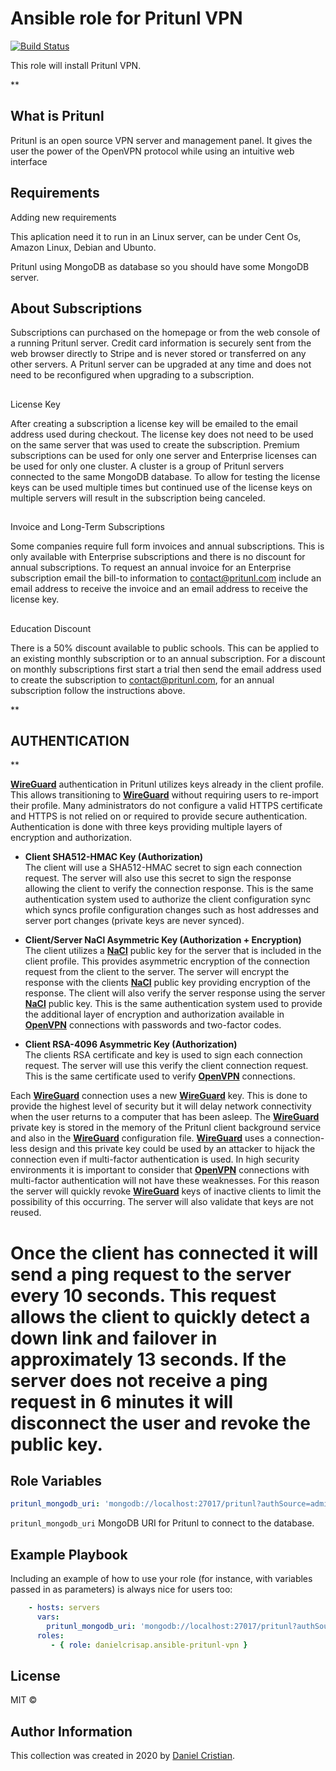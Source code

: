 Ansible role for Pritunl VPN
=========

[![Build Status](https://travis-ci.com/danielcrisap/ansible-pritunl-vpn.svg?branch=master)](https://travis-ci.com/danielcrisap/ansible-pritunl-vpn)

This role will install Pritunl VPN.

**

## What is Pritunl

Pritunl is an open source VPN server and management panel. It gives the user the power of the OpenVPN protocol while using an intuitive web interface


Requirements
------------
Adding new requirements

This aplication need it to run in an Linux server, can be  under Cent Os, Amazon Linux, Debian and Ubunto.

Pritunl using MongoDB as database so you should have some MongoDB server.


## **About Subscriptions**

Subscriptions can purchased on the homepage or from the web console of a running Pritunl server. Credit card information is securely sent from the web browser directly to Stripe and is never stored or transferred on any other servers. A Pritunl server can be upgraded at any time and does not need to be reconfigured when upgrading to a subscription.

## 

License Key

[](https://docs.pritunl.com/docs/subscription#license-key)

After creating a subscription a license key will be emailed to the email address used during checkout. The license key does not need to be used on the same server that was used to create the subscription. Premium subscriptions can be used for only one server and Enterprise licenses can be used for only one cluster. A cluster is a group of Pritunl servers connected to the same MongoDB database. To allow for testing the license keys can be used multiple times but continued use of the license keys on multiple servers will result in the subscription being canceled.

## 

Invoice and Long-Term Subscriptions

[](https://docs.pritunl.com/docs/subscription#invoice-and-long-term-subscriptions)

Some companies require full form invoices and annual subscriptions. This is only available with Enterprise subscriptions and there is no discount for annual subscriptions. To request an annual invoice for an Enterprise subscription email the bill-to information to contact@pritunl.com include an email address to receive the invoice and an email address to receive the license key.

## 

Education Discount

[](https://docs.pritunl.com/docs/subscription#education-discount)

There is a 50% discount available to public schools. This can be applied to an existing monthly subscription or to an annual subscription. For a discount on monthly subscriptions first start a trial then send the email address used to create the subscription to contact@pritunl.com, for an annual subscription follow the instructions above.

**

## AUTHENTICATION

**

[](https://docs.pritunl.com/docs/wireguard#authentication)

[**WireGuard**](https://www.wireguard.com/)  authentication in Pritunl utilizes keys already in the client profile. This allows transitioning to  [**WireGuard**](https://www.wireguard.com/)  without requiring users to re-import their profile. Many administrators do not configure a valid HTTPS certificate and HTTPS is not relied on or required to provide secure authentication. Authentication is done with three keys providing multiple layers of encryption and authorization.

-   **Client SHA512-HMAC Key (Authorization)**  
    The client will use a SHA512-HMAC secret to sign each connection request. The server will also use this secret to sign the response allowing the client to verify the connection response. This is the same authentication system used to authorize the client configuration sync which syncs profile configuration changes such as host addresses and server port changes (private keys are never synced).
    
-   **Client/Server NaCl Asymmetric Key (Authorization + Encryption)**  
    The client utilizes a  [**NaCl**](https://en.wikipedia.org/wiki/NaCl_%28software%29)  public key for the server that is included in the client profile. This provides asymmetric encryption of the connection request from the client to the server. The server will encrypt the response with the clients  [**NaCl**](https://en.wikipedia.org/wiki/NaCl_%28software%29)  public key providing encryption of the response. The client will also verify the server response using the server  [**NaCl**](https://en.wikipedia.org/wiki/NaCl_%28software%29)  public key. This is the same authentication system used to provide the additional layer of encryption and authorization available in  [**OpenVPN**](https://openvpn.net/)  connections with passwords and two-factor codes.
    
-   **Client RSA-4096 Asymmetric Key (Authorization)**  
    The clients RSA certificate and key is used to sign each connection request. The server will use this verify the client connection request. This is the same certificate used to verify  [**OpenVPN**](https://openvpn.net/)  connections.
    

Each  [**WireGuard**](https://www.wireguard.com/)  connection uses a new  [**WireGuard**](https://www.wireguard.com/)  key. This is done to provide the highest level of security but it will delay network connectivity when the user returns to a computer that has been asleep. The  [**WireGuard**](https://www.wireguard.com/)  private key is stored in the memory of the Pritunl client background service and also in the  [**WireGuard**](https://www.wireguard.com/)  configuration file.  [**WireGuard**](https://www.wireguard.com/)  uses a connection-less design and this private key could be used by an attacker to hijack the connection even if multi-factor authentication is used. In high security environments it is important to consider that  [**OpenVPN**](https://openvpn.net/)  connections with multi-factor authentication will not have these weaknesses. For this reason the server will quickly revoke  [**WireGuard**](https://www.wireguard.com/)  keys of inactive clients to limit the possibility of this occurring. The server will also validate that keys are not reused.

Once the client has connected it will send a ping request to the server every 10 seconds. This request allows the client to quickly detect a down link and failover in approximately 13 seconds. If the server does not receive a ping request in 6 minutes it will disconnect the user and revoke the public key.
=======

Role Variables
--------------

```yml
pritunl_mongodb_uri: 'mongodb://localhost:27017/pritunl?authSource=admin&ssl=true'
```
`pritunl_mongodb_uri` MongoDB URI for Pritunl to connect to the database.

Example Playbook
----------------

Including an example of how to use your role (for instance, with variables passed in as parameters) is always nice for users too:

```yml
    - hosts: servers
      vars:
        pritunl_mongodb_uri: 'mongodb://localhost:27017/pritunl?authSource=admin&ssl=true'
      roles:
         - { role: danielcrisap.ansible-pritunl-vpn }
```

License
-------

MIT &copy;

Author Information
------------------

This collection was created in 2020 by [Daniel Cristian](https://github.com/danielcrisap).
